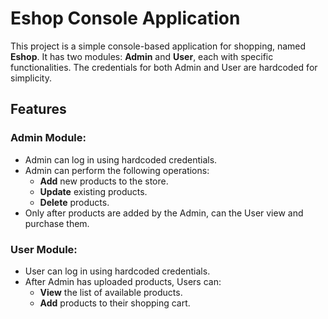 # Eshop Console Application

This project is a simple console-based application for shopping, named **Eshop**.
It has two modules: **Admin** and **User**, each with specific functionalities. 
The credentials for both Admin and User are hardcoded for simplicity.

## Features

### Admin Module:
- Admin can log in using hardcoded credentials.
- Admin can perform the following operations:
  - **Add** new products to the store.
  - **Update** existing products.
  - **Delete** products.
- Only after products are added by the Admin, can the User view and purchase them.

### User Module:
- User can log in using hardcoded credentials.
- After Admin has uploaded products, Users can:
  - **View** the list of available products.
  - **Add** products to their shopping cart.


